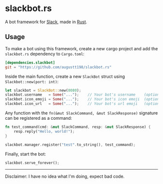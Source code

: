 # slackbot.rs

A bot framework for [Slack](https://slack.com/), made in [Rust](http://www.rust-lang.org/).

## Usage

To make a bot using this framework, create a new cargo project and add the `slackbot.rs` dependency to `Cargo.toml`:

```toml
[dependencies.slackbot]
git = "https://github.com/augustt198/slackbot.rs"
```

Inside the main function, create a new `SlackBot` struct using `Slackbot::new(port: int)`:

```rust
let slackbot = SlackBot::new(8080);
slackbot.username   = Some("...");    // Your bot's username    (optional)
slackbot.icon_emoji = Some("...");    // Your bot's icon emoji  (optional)
slackbot.icon_url   = Some("...");    // Your bot's url emoji   (optional)
```

Any function with the `fn(&mut SlackCommand, &mut SlackResponse)` signature can be registered as a command:

```rust
fn test_command(cmd: &mut SlackCommand, resp: &mut SlackResponse) {
    resp.reply("Hello, world!"); 
}

slackbot.manager.register("test".to_string(), test_command);
```

Finally, start the bot:

```rust
slackbot.serve_forever();
```

---

Disclaimer: I have no idea what I'm doing, expect bad code.
